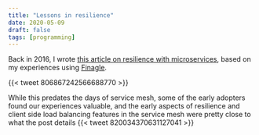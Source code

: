 ```yaml
---
title: "Lessons in resilience"
date: 2020-05-09
draft: false
tags: [programming]
---
```


Back in 2016, I wrote [this article on resilience with microservices](https://developers.soundcloud.com/blog/lessons-in-resilience-at-SoundCloud), based on my experiences using [Finagle](https://twitter.github.io/finagle/guide/).

{{< tweet 806867242566688770 >}}

While this predates the days of service mesh, some of the early adopters found our experiences valuable, and the early aspects 
of resilience and client side load balancing features in the service mesh were pretty close to what the post details
{{< tweet 820034370631127041 >}}

